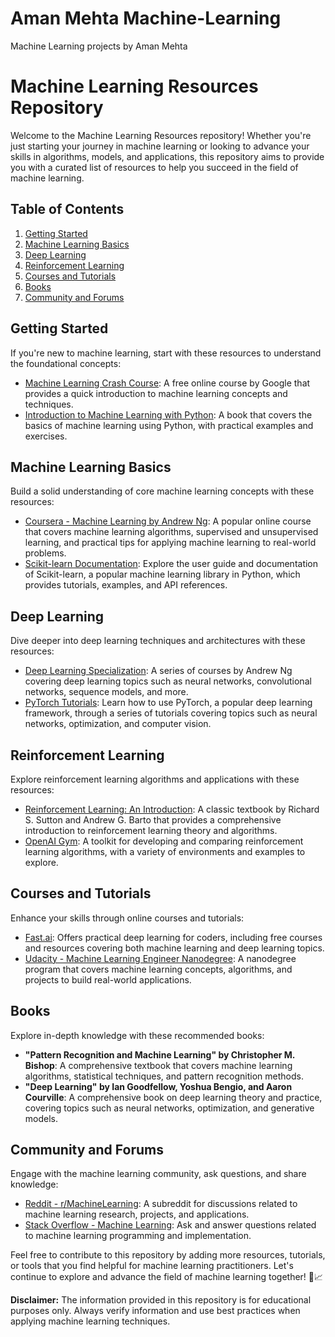 # Aman Mehta Machine-Learning
Machine Learning projects by Aman Mehta 
# Machine Learning Resources Repository

Welcome to the Machine Learning Resources repository! Whether you're just starting your journey in machine learning or looking to advance your skills in algorithms, models, and applications, this repository aims to provide you with a curated list of resources to help you succeed in the field of machine learning.

## Table of Contents

1. [Getting Started](#getting-started)
2. [Machine Learning Basics](#machine-learning-basics)
3. [Deep Learning](#deep-learning)
4. [Reinforcement Learning](#reinforcement-learning)
5. [Courses and Tutorials](#courses-and-tutorials)
6. [Books](#books)
7. [Community and Forums](#community-and-forums)

## Getting Started

If you're new to machine learning, start with these resources to understand the foundational concepts:

- [Machine Learning Crash Course](https://developers.google.com/machine-learning/crash-course): A free online course by Google that provides a quick introduction to machine learning concepts and techniques.
- [Introduction to Machine Learning with Python](https://www.oreilly.com/library/view/introduction-to-machine/9781449369880/): A book that covers the basics of machine learning using Python, with practical examples and exercises.

## Machine Learning Basics

Build a solid understanding of core machine learning concepts with these resources:

- [Coursera - Machine Learning by Andrew Ng](https://www.coursera.org/learn/machine-learning): A popular online course that covers machine learning algorithms, supervised and unsupervised learning, and practical tips for applying machine learning to real-world problems.
- [Scikit-learn Documentation](https://scikit-learn.org/stable/user_guide.html): Explore the user guide and documentation of Scikit-learn, a popular machine learning library in Python, which provides tutorials, examples, and API references.

## Deep Learning

Dive deeper into deep learning techniques and architectures with these resources:

- [Deep Learning Specialization](https://www.deeplearning.ai/deep-learning-specialization/): A series of courses by Andrew Ng covering deep learning topics such as neural networks, convolutional networks, sequence models, and more.
- [PyTorch Tutorials](https://pytorch.org/tutorials/): Learn how to use PyTorch, a popular deep learning framework, through a series of tutorials covering topics such as neural networks, optimization, and computer vision.

## Reinforcement Learning

Explore reinforcement learning algorithms and applications with these resources:

- [Reinforcement Learning: An Introduction](http://incompleteideas.net/book/the-book-2nd.html): A classic textbook by Richard S. Sutton and Andrew G. Barto that provides a comprehensive introduction to reinforcement learning theory and algorithms.
- [OpenAI Gym](https://gym.openai.com/): A toolkit for developing and comparing reinforcement learning algorithms, with a variety of environments and examples to explore.

## Courses and Tutorials

Enhance your skills through online courses and tutorials:

- [Fast.ai](https://www.fast.ai/): Offers practical deep learning for coders, including free courses and resources covering both machine learning and deep learning topics.
- [Udacity - Machine Learning Engineer Nanodegree](https://www.udacity.com/course/machine-learning-engineer-nanodegree--nd009): A nanodegree program that covers machine learning concepts, algorithms, and projects to build real-world applications.

## Books

Explore in-depth knowledge with these recommended books:

- **"Pattern Recognition and Machine Learning" by Christopher M. Bishop**: A comprehensive textbook that covers machine learning algorithms, statistical techniques, and pattern recognition methods.
- **"Deep Learning" by Ian Goodfellow, Yoshua Bengio, and Aaron Courville**: A comprehensive book on deep learning theory and practice, covering topics such as neural networks, optimization, and generative models.

## Community and Forums

Engage with the machine learning community, ask questions, and share knowledge:

- [Reddit - r/MachineLearning](https://www.reddit.com/r/MachineLearning/): A subreddit for discussions related to machine learning research, projects, and applications.
- [Stack Overflow - Machine Learning](https://stackoverflow.com/questions/tagged/machine-learning): Ask and answer questions related to machine learning programming and implementation.

Feel free to contribute to this repository by adding more resources, tutorials, or tools that you find helpful for machine learning practitioners. Let's continue to explore and advance the field of machine learning together! 🤖📈

**Disclaimer:** The information provided in this repository is for educational purposes only. Always verify information and use best practices when applying machine learning techniques.
